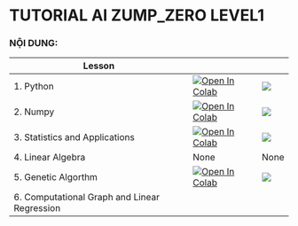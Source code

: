# **TUTORIAL AI ZUMP_ZERO LEVEL1**

### **NỘI DUNG:** 

| Lesson||     |
| -------------------------------------------- | ------------------------------------------------------------------------------------------------------------------------------------------------------------------------------------------------------------------------- | --- |
| 1. Python                                    | <a href="https://colab.research.google.com/drive/1h9l9t1xOATeuJItMEGxNjMRoVXKIS5ym"><img class="notebook-badge-image" src="https://colab.research.google.com/assets/colab-badge.svg" alt="Open In Colab"></a> |  <a   href="https://github.com/duchoangvnm/-tutorial_AI_ZUMP_ZERO/blob/main/Python_basic.ipynb " role="button"><img class="notebook-badge-image" src="https://img.shields.io/static/v1?label=&amp;message=View%20On%20GitHub&amp;color=586069&amp;logo=github&amp;labelColor=2f363d"></a>   |
| 2. Numpy                                     |<a href="https://colab.research.google.com/drive/10RZmOmCvx9xY4VBrKcUxreJ6OeQWeYaR"><img class="notebook-badge-image" src="https://colab.research.google.com/assets/colab-badge.svg" alt="Open In Colab"></a>|<a   href="https://github.com/duchoangvnm/Tutorial_AI_ZUMP_ZERO/blob/main/Numpy.ipynb" role="button"><img class="notebook-badge-image" src="https://img.shields.io/static/v1?label=&amp;message=View%20On%20GitHub&amp;color=586069&amp;logo=github&amp;labelColor=2f363d"></a>|
| 3. Statistics and Applications|<a href="https://colab.research.google.com/drive/1rCEy3sMLmqHV8x7Hi-z9jBvydHDSP-Zt#scrollTo=AMcluaNagOtM"><img class="notebook-badge-image" src="https://colab.research.google.com/assets/colab-badge.svg" alt="Open In Colab"></a>|<a   href="https://github.com/duchoangvnm/Tutorial_AI_ZUMP_ZERO/blob/main/Statistics_and_Applications.ipynb" role="button"><img class="notebook-badge-image" src="https://img.shields.io/static/v1?label=&amp;message=View%20On%20GitHub&amp;color=586069&amp;logo=github&amp;labelColor=2f363d"></a>||
| 4. Linear Algebra|None| None|
| 5. Genetic Algorthm|<a href="https://colab.research.google.com/drive/1-o0VhPzr_4R7RWLwp2zRfMbx8ac9834a#scrollTo=JC0HIt9MyFhp"><img class="notebook-badge-image" src="https://colab.research.google.com/assets/colab-badge.svg" alt="Open In Colab"></a>| <a   href="https://github.com/duchoangvnm/Tutorial_AI_ZUMP_ZERO/blob/main/GeneticAlgorthm.ipynb" role="button"><img class="notebook-badge-image" src="https://img.shields.io/static/v1?label=&amp;message=View%20On%20GitHub&amp;color=586069&amp;logo=github&amp;labelColor=2f363d"></a>|
| 6. Computational Graph and Linear Regression | | |





